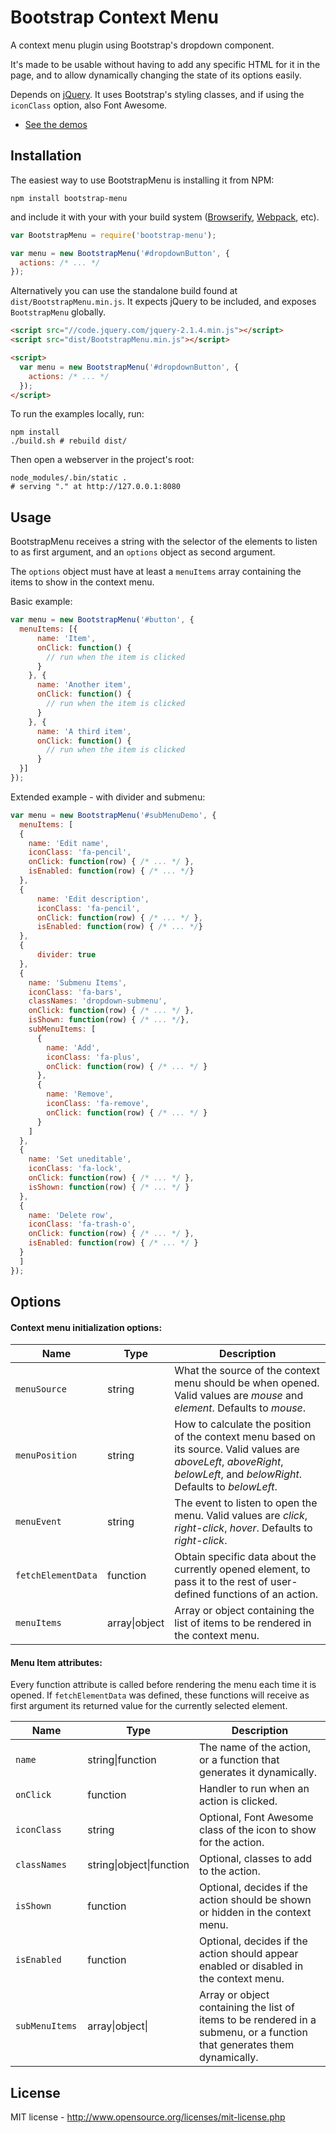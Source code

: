 Bootstrap Context Menu
=============================

A context menu plugin using Bootstrap's dropdown component.

It's made to be usable without having to add any specific HTML for
it in the page, and to allow dynamically changing the state of its options
easily.

Depends on [jQuery](https://jquery.com/). It uses Bootstrap's styling classes, and if using the `iconClass` option, also Font Awesome.


* [See the demos](https://dgoguerra.github.io/bootstrap-menu/demos.html)


Installation
------------

The easiest way to use BootstrapMenu is installing it from NPM:

```
npm install bootstrap-menu
```

and include it with your with your build system ([Browserify](http://browserify.org/), [Webpack](https://webpack.github.io/docs/what-is-webpack.html), etc).

```js
var BootstrapMenu = require('bootstrap-menu');

var menu = new BootstrapMenu('#dropdownButton', {
  actions: /* ... */
});
```

Alternatively you can use the standalone build found at `dist/BootstrapMenu.min.js`. It expects jQuery to be included, and exposes `BootstrapMenu` globally.

```html
<script src="//code.jquery.com/jquery-2.1.4.min.js"></script>
<script src="dist/BootstrapMenu.min.js"></script>

<script>
  var menu = new BootstrapMenu('#dropdownButton', {
    actions: /* ... */
  });
</script>
```

To run the examples locally, run:

```shell
npm install
./build.sh # rebuild dist/
```

Then open a webserver in the project's root:

```shell
node_modules/.bin/static .
# serving "." at http://127.0.0.1:8080
```


Usage
-----

BootstrapMenu receives a string with the selector of the elements to listen to as first argument, and an `options` object as second argument.

The `options` object must have at least a `menuItems` array containing the items to show in the context menu.

Basic example:

```js
var menu = new BootstrapMenu('#button', {
  menuItems: [{
      name: 'Item',
      onClick: function() {
        // run when the item is clicked
      }
    }, {
      name: 'Another item',
      onClick: function() {
        // run when the item is clicked
      }
    }, {
      name: 'A third item',
      onClick: function() {
        // run when the item is clicked
      }
  }]
});
```

Extended example - with divider and submenu:

```js
var menu = new BootstrapMenu('#subMenuDemo', {
  menuItems: [
  {
    name: 'Edit name',
    iconClass: 'fa-pencil',
    onClick: function(row) { /* ... */ },
    isEnabled: function(row) { /* ... */}
  },
  {
      name: 'Edit description',
      iconClass: 'fa-pencil',
      onClick: function(row) { /* ... */ },
      isEnabled: function(row) { /* ... */}
  },
  {
      divider: true
  },
  {
    name: 'Submenu Items',
    iconClass: 'fa-bars',
    classNames: 'dropdown-submenu',
    onClick: function(row) { /* ... */ },
    isShown: function(row) { /* ... */},
    subMenuItems: [
      {
        name: 'Add',
        iconClass: 'fa-plus',
        onClick: function(row) { /* ... */ }
      },
      {
        name: 'Remove',
        iconClass: 'fa-remove',
        onClick: function(row) { /* ... */ }
      }
    ]
  },
  {
    name: 'Set uneditable',
    iconClass: 'fa-lock',
    onClick: function(row) { /* ... */ },
    isShown: function(row) { /* ... */ }
  },
  {
    name: 'Delete row',
    iconClass: 'fa-trash-o',
    onClick: function(row) { /* ... */ },
    isEnabled: function(row) { /* ... */ }
  }
  ]
});
```


Options
-------

#### Context menu initialization options:

| Name | Type | Description |
| ---- | ---- | ----------- |
| `menuSource` | string | What the source of the context menu should be when opened. Valid values are *mouse* and *element*. Defaults to *mouse*. |
| `menuPosition` | string | How to calculate the position of the context menu based on its source. Valid values are *aboveLeft*, *aboveRight*, *belowLeft*, and *belowRight*. Defaults to *belowLeft*. |
| `menuEvent` | string | The event to listen to open the menu. Valid values are *click*, *right-click*, *hover*. Defaults to *right-click*. |
| `fetchElementData` | function | Obtain specific data about the currently opened element, to pass it to the rest of user-defined functions of an action. |
| `menuItems` | array&#124;object | Array or object containing the list of items to be rendered in the context menu. |

#### Menu Item attributes:

Every function attribute is called before rendering the menu each time it is opened. If `fetchElementData` was defined, these functions will receive as first argument its returned value for the currently selected element.

| Name | Type | Description |
| ---- | ---- | ----------- |
| `name` | string&#124;function | The name of the action, or a function that generates it dynamically. |
| `onClick` | function | Handler to run when an action is clicked. |
| `iconClass` | string | Optional, Font Awesome class of the icon to show for the action. |
| `classNames` | string&#124;object&#124;function | Optional, classes to add to the action. |
| `isShown` | function | Optional, decides if the action should be shown or hidden in the context menu. |
| `isEnabled` | function | Optional, decides if the action should appear enabled or disabled in the context menu. |
| `subMenuItems ` | array&#124;object&#124; | Array or object containing the list of items to be rendered in a submenu, or a function that generates them dynamically. |


License
-------
MIT license - http://www.opensource.org/licenses/mit-license.php